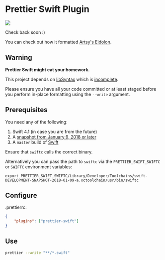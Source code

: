 # Prettier Swift Plugin

![](https://i.giphy.com/media/GNvOUgBvLzVwA/giphy.webp)

Check back soon :)

You can check out how it formatted [Artsy's Eidolon](https://github.com/sirlantis/eidolon/pull/1/files).

## Warning

**Prettier Swift might eat your homework.**

This project depends on [libSyntax](https://github.com/apple/swift/blob/master/lib/Syntax)
which is [incomplete](https://github.com/apple/swift/blob/master/lib/Syntax/Status.md).

Please ensure you have all your code committed or at least staged
before you perform in-place formatting using the `--write` argument.

## Prerequisites

You need any of the following:

1. Swift 4.1 (in case you are from the future)
2. A [snapshot from January 9, 2018 or later](https://swift.org/download/#snapshots)
3. A `master` build of [Swift](https://github.com/apple/swift)

Ensure that `swiftc` calls the correct binary.

Alternatively you can pass the path to `swiftc`
via the `PRETTIER_SWIFT_SWIFTC` or `SWIFTC` environment variables:

```
export PRETTIER_SWIFT_SWIFTC/Library/Developer/Toolchains/swift-DEVELOPMENT-SNAPSHOT-2018-01-09-a.xctoolchain/usr/bin/swiftc
```

<!--

## Install

```bash
yarn add --dev --exact prettier @prettier/plugin-swift
```

-->

## Configure

.prettierrc:

```json
{
    "plugins": ["prettier-swift"]
}
```

## Use

```bash
prettier --write "**/*.swift"
```
